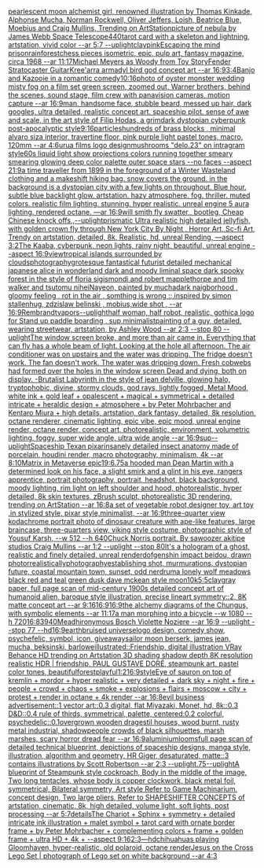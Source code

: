[pearlescent moon alchemist girl, renowned illustration by Thomas Kinkade, Alphonse Mucha, Norman Rockwell, Oliver Jeffers, Loish, Beatrice Blue, Moebius and Craig Mullins, Trending on ArtStation](https://www.ebank.nz/aiartgenerator?category=pearlescent%20moon%20alchemist%20girl%2C%20renowned%20illustration%20by%20Thomas%20Kinkade%2C%20Alphonse%20Mucha%2C%20Norman%20Rockwell%2C%20Oliver%20Jeffers%2C%20Loish%2C%20Beatrice%20Blue%2C%20Moebius%20and%20Craig%20Mullins%2C%20Trending%20on%20ArtStation)[picture of nebula by James Webb Space Telescope](https://www.ebank.nz/aiartgenerator?category=picture%20of%20nebula%20by%20James%20Webb%20Space%20Telescope)[440](https://www.ebank.nz/aiartgenerator?category=440)[tarot card with a skeleton and lightning, artstation, vivid color --ar 5:7 --uplight](https://www.ebank.nz/aiartgenerator?category=tarot%20card%20with%20a%20skeleton%20and%20lightning%2C%20artstation%2C%20vivid%20color%20--ar%205%3A7%20--uplight)[clay](https://www.ebank.nz/aiartgenerator?category=clay)[pink](https://www.ebank.nz/aiartgenerator?category=pink)[Escaping the mind prison](https://www.ebank.nz/aiartgenerator?category=Escaping%20the%20mind%20prison)[rainforest](https://www.ebank.nz/aiartgenerator?category=rainforest)[chess pieces isometric, epic, pulp art, fantasy magazine, circa 1968 --ar 11:17](https://www.ebank.nz/aiartgenerator?category=chess%20pieces%20isometric%2C%20epic%2C%20pulp%20art%2C%20fantasy%20magazine%2C%20circa%201968%20--ar%2011%3A17)[Michael Meyers as Woody from Toy Story](https://www.ebank.nz/aiartgenerator?category=Michael%20Meyers%20as%20Woody%20from%20Toy%20Story)[Fender Stratocaster Guitar](https://www.ebank.nz/aiartgenerator?category=Fender%20Stratocaster%20Guitar)[Kree'arra armadyl bird god concept art --ar 16:9](https://www.ebank.nz/aiartgenerator?category=Kree%27arra%20armadyl%20bird%20god%20concept%20art%20--ar%2016%3A9)[3:4](https://www.ebank.nz/aiartgenerator?category=3%3A4)[Banjo and Kazooie in a romantic comedy](https://www.ebank.nz/aiartgenerator?category=Banjo%20and%20Kazooie%20in%20a%20romantic%20comedy)[10:16](https://www.ebank.nz/aiartgenerator?category=10%3A16)[photo of oyster monster wedding misty fog on a film set green screen, zoomed out, Warner brothers, behind the scenes, sound stage, film crew with panavision cameras, motion capture --ar 16:9](https://www.ebank.nz/aiartgenerator?category=photo%20of%20oyster%20monster%20wedding%20misty%20fog%20on%20a%20film%20set%20green%20screen%2C%20zoomed%20out%2C%20Warner%20brothers%2C%20behind%20the%20scenes%2C%20sound%20stage%2C%20film%20crew%20with%20panavision%20cameras%2C%20motion%20capture%20--ar%2016%3A9)[man, handsome face, stubble beard, messed up hair, dark googles, ultra detailed, realistic concept art. spaceship pilot. sense of awe and scale, in the art style of Filip Hodas, a grimdark dystopian cyberpunk post-apocalyptic style](https://www.ebank.nz/aiartgenerator?category=man%2C%20handsome%20face%2C%20stubble%20beard%2C%20messed%20up%20hair%2C%20dark%20googles%2C%20ultra%20detailed%2C%20realistic%20concept%20art.%20spaceship%20pilot.%20sense%20of%20awe%20and%20scale%2C%20in%20the%20art%20style%20of%20Filip%20Hodas%2C%20a%20grimdark%20dystopian%20cyberpunk%20post-apocalyptic%20style)[9:16](https://www.ebank.nz/aiartgenerator?category=9%3A16)[particles](https://www.ebank.nz/aiartgenerator?category=particles)[hundreds of brass blocks , minimal alvaro siza interior, travertine floor, pink purple light pastel tones, macro, 120mm  --ar 4:6](https://www.ebank.nz/aiartgenerator?category=hundreds%20of%20brass%20blocks%20%2C%20minimal%20alvaro%20siza%20interior%2C%20travertine%20floor%2C%20pink%20purple%20light%20pastel%20tones%2C%20macro%2C%20120mm%20%20--ar%204%3A6)[urua films logo design](https://www.ebank.nz/aiartgenerator?category=urua%20films%20logo%20design)[mushrooms "delo.23" on intragram style](https://www.ebank.nz/aiartgenerator?category=mushrooms%20%22delo.23%22%20on%20intragram%20style)[60s liquid light show projections colors running together smeary smearing glowing deep color palette outer space stars  --no faces --aspect 21:9](https://www.ebank.nz/aiartgenerator?category=60s%20liquid%20light%20show%20projections%20colors%20running%20together%20smeary%20smearing%20glowing%20deep%20color%20palette%20outer%20space%20stars%20%20--no%20faces%20--aspect%2021%3A9)[a time traveller from 1899 in the foreground of a Winter Wasteland clothing and a makeshift hiking bag. snow covers the ground. in the background is a dystopian city with a few lights on throughout. Blue hour. subtle blue backlight glow. artstation. hazy atmosphere. fog. thriller. muted colors. realistic film lighting. stunning. hyper realistic. unreal engine 5 aura lighting. rendered octane. —ar 16:9](https://www.ebank.nz/aiartgenerator?category=a%20time%20traveller%20from%201899%20in%20the%20foreground%20of%20a%20Winter%20Wasteland%20clothing%20and%20a%20makeshift%20hiking%20bag.%20snow%20covers%20the%20ground.%20in%20the%20background%20is%20a%20dystopian%20city%20with%20a%20few%20lights%20on%20throughout.%20Blue%20hour.%20subtle%20blue%20backlight%20glow.%20artstation.%20hazy%20atmosphere.%20fog.%20thriller.%20muted%20colors.%20realistic%20film%20lighting.%20stunning.%20hyper%20realistic.%20unreal%20engine%205%20aura%20lighting.%20rendered%20octane.%20%E2%80%94ar%2016%3A9)[will smith fly swatter,, bootleg, Cheap Chinese knock offs,,](https://www.ebank.nz/aiartgenerator?category=will%20smith%20fly%20swatter%2C%2C%20bootleg%2C%20Cheap%20Chinese%20knock%20offs%2C%2C)[--uplight](https://www.ebank.nz/aiartgenerator?category=--uplight)[prismatic  Ultra realistic high detailed jellyfish, with golden crown fly through New York City By Night , Horror Art, Sc-fi Art, Trendy on artstation, detailed, 8k, Realistic, hd, unreal Rending, —aspect 3:2](https://www.ebank.nz/aiartgenerator?category=prismatic%20%20Ultra%20realistic%20high%20detailed%20jellyfish%2C%20with%20golden%20crown%20fly%20through%20New%20York%20City%20By%20Night%20%2C%20Horror%20Art%2C%20Sc-fi%20Art%2C%20Trendy%20on%20artstation%2C%20detailed%2C%208k%2C%20Realistic%2C%20hd%2C%20unreal%20Rending%2C%20%E2%80%94aspect%203%3A2)[The Kaaba, cyberpunk, neon lights, rainy night, beautiful, unreal engine --aspect 16:9](https://www.ebank.nz/aiartgenerator?category=The%20Kaaba%2C%20cyberpunk%2C%20neon%20lights%2C%20rainy%20night%2C%20beautiful%2C%20unreal%20engine%20--aspect%2016%3A9)[view](https://www.ebank.nz/aiartgenerator?category=view)[tropical islands surrounded by clouds](https://www.ebank.nz/aiartgenerator?category=tropical%20islands%20surrounded%20by%20clouds)[photography](https://www.ebank.nz/aiartgenerator?category=photography)[grotesque fantastical futurist detailed mechanical japanese alice in wonderland dark and moody liminal space dark spooky forest in the style of floria sigismondi and robert mapplethorpe and tim walker and tsutomu nihei](https://www.ebank.nz/aiartgenerator?category=grotesque%20fantastical%20futurist%20detailed%20mechanical%20japanese%20alice%20in%20wonderland%20dark%20and%20moody%20liminal%20space%20dark%20spooky%20forest%20in%20the%20style%20of%20floria%20sigismondi%20and%20robert%20mapplethorpe%20and%20tim%20walker%20and%20tsutomu%20nihei)[Nayeon, painted by mucha](https://www.ebank.nz/aiartgenerator?category=Nayeon%2C%20painted%20by%20mucha)[dark naigborhood , gloomy feeling , rot in the air , somthing is wrong ::,inspired by simon stallenhug, zdzislaw belinski , mobius,wide shot ,   --ar 16:9](https://www.ebank.nz/aiartgenerator?category=dark%20naigborhood%20%2C%20gloomy%20feeling%20%2C%20rot%20in%20the%20air%20%2C%20somthing%20is%20wrong%20%3A%3A%2Cinspired%20by%20simon%20stallenhug%2C%20zdzislaw%20belinski%20%2C%20mobius%2Cwide%20shot%20%2C%20%20%20--ar%2016%3A9)[Rembrandt](https://www.ebank.nz/aiartgenerator?category=Rembrandt)[vapors](https://www.ebank.nz/aiartgenerator?category=vapors)[--uplight](https://www.ebank.nz/aiartgenerator?category=--uplight)[half woman, half robot, realistic, gothic](https://www.ebank.nz/aiartgenerator?category=half%20woman%2C%20half%20robot%2C%20realistic%2C%20gothic)[a logo for Stand up paddle boarding , sup,minimalist](https://www.ebank.nz/aiartgenerator?category=a%20logo%20for%20Stand%20up%20paddle%20boarding%20%2C%20sup%2Cminimalist)[painting of a guy, detailed, wearing streetwear, artstation, by Ashley Wood --ar 2:3 --stop 80 --uplight](https://www.ebank.nz/aiartgenerator?category=painting%20of%20a%20guy%2C%20detailed%2C%20wearing%20streetwear%2C%20artstation%2C%20by%20Ashley%20Wood%20--ar%202%3A3%20--stop%2080%20--uplight)[The window screen broke, and more than air came in.  Everything that can fly has a whole beam of light.  Looking at the hole all afternoon.  The air conditioner was on upstairs and the water was dripping.  The fridge doesn't work. The fan doesn't work.  The water was dripping down.  Fresh cobwebs had formed over the holes in the window screen  Dead and dying, both on display. -](https://www.ebank.nz/aiartgenerator?category=The%20window%20screen%20broke%2C%20and%20more%20than%20air%20came%20in.%20%20Everything%20that%20can%20fly%20has%20a%20whole%20beam%20of%20light.%20%20Looking%20at%20the%20hole%20all%20afternoon.%20%20The%20air%20conditioner%20was%20on%20upstairs%20and%20the%20water%20was%20dripping.%20%20The%20fridge%20doesn%27t%20work.%20The%20fan%20doesn%27t%20work.%20%20The%20water%20was%20dripping%20down.%20%20Fresh%20cobwebs%20had%20formed%20over%20the%20holes%20in%20the%20window%20screen%20%20Dead%20and%20dying%2C%20both%20on%20display.%20-)[Brutalist Labyrinth in the style of jean delville, glowing halo, tryptophobic, divine, stormy clouds, god rays, lightly fogged, Metal Mood, white ink + gold leaf + opalescent + magical + symmetrical + detailed intricate + heraldic design + atmosphere + by Peter Mohrbacher and Kentaro Miura + high details, artstation, dark fantasy, detailed, 8k resolution, octane renderer, cinematic lighting, epic vibe, epic mood, unreal engine render, octane render, concept art, photorealistic, environment, volumetric lighting, foggy, super wide angle, ultra wide angle --ar 16:9](https://www.ebank.nz/aiartgenerator?category=Brutalist%20Labyrinth%20in%20the%20style%20of%20jean%20delville%2C%20glowing%20halo%2C%20tryptophobic%2C%20divine%2C%20stormy%20clouds%2C%20god%20rays%2C%20lightly%20fogged%2C%20Metal%20Mood%2C%20white%20ink%20%2B%20gold%20leaf%20%2B%20opalescent%20%2B%20magical%20%2B%20symmetrical%20%2B%20detailed%20intricate%20%2B%20heraldic%20design%20%2B%20atmosphere%20%2B%20by%20Peter%20Mohrbacher%20and%20Kentaro%20Miura%20%2B%20high%20details%2C%20artstation%2C%20dark%20fantasy%2C%20detailed%2C%208k%20resolution%2C%20octane%20renderer%2C%20cinematic%20lighting%2C%20epic%20vibe%2C%20epic%20mood%2C%20unreal%20engine%20render%2C%20octane%20render%2C%20concept%20art%2C%20photorealistic%2C%20environment%2C%20volumetric%20lighting%2C%20foggy%2C%20super%20wide%20angle%2C%20ultra%20wide%20angle%20--ar%2016%3A9)[sup](https://www.ebank.nz/aiartgenerator?category=sup)[--uplight](https://www.ebank.nz/aiartgenerator?category=--uplight)[Spaceship Texan pixar](https://www.ebank.nz/aiartgenerator?category=Spaceship%20Texan%20pixar)[insanely detailed insect anatomy made of porcelain, houdini render, macro photography,  minimalism, 4k --ar 8:10](https://www.ebank.nz/aiartgenerator?category=insanely%20detailed%20insect%20anatomy%20made%20of%20porcelain%2C%20houdini%20render%2C%20macro%20photography%2C%20%20minimalism%2C%204k%20--ar%208%3A10)[](https://www.ebank.nz/aiartgenerator?category=)[Matrix in Metaverse epic](https://www.ebank.nz/aiartgenerator?category=Matrix%20in%20Metaverse%20epic)[19:6](https://www.ebank.nz/aiartgenerator?category=19%3A6)[.75](https://www.ebank.nz/aiartgenerator?category=.75)[a hooded man Dean Martin with a determined look on his face, a slight smirk and a glint in his eye, rangers apprentice, portrait photography, portrait, headshot, black background, moody lighting, rim light on left shoulder and hood, photorealistic, hyper detailed, 8k skin textures, zBrush sculpt, photorealistic 3D rendering, trending on ArtStation --ar 16:8](https://www.ebank.nz/aiartgenerator?category=a%20hooded%20man%20Dean%20Martin%20with%20a%20determined%20look%20on%20his%20face%2C%20a%20slight%20smirk%20and%20a%20glint%20in%20his%20eye%2C%20rangers%20apprentice%2C%20portrait%20photography%2C%20portrait%2C%20headshot%2C%20black%20background%2C%20moody%20lighting%2C%20rim%20light%20on%20left%20shoulder%20and%20hood%2C%20photorealistic%2C%20hyper%20detailed%2C%208k%20skin%20textures%2C%20zBrush%20sculpt%2C%20photorealistic%203D%20rendering%2C%20trending%20on%20ArtStation%20--ar%2016%3A8)[a set of vegetable robot,designer toy, art toy ,in stylized style, pixar style,minimalist, --ar 16:9](https://www.ebank.nz/aiartgenerator?category=a%20set%20of%20vegetable%20robot%2Cdesigner%20toy%2C%20art%20toy%20%2Cin%20stylized%20style%2C%20pixar%20style%2Cminimalist%2C%20--ar%2016%3A9)[three-quarter view kodachrome portrait photo of dinosaur creature with ape-like features, large braincase, three-quarters view, viking style costume, photographic style of Yousuf Karsh, --w 512 --h 640](https://www.ebank.nz/aiartgenerator?category=three-quarter%20view%20kodachrome%20portrait%20photo%20of%20dinosaur%20creature%20with%20ape-like%20features%2C%20large%20braincase%2C%20three-quarters%20view%2C%20viking%20style%20costume%2C%20photographic%20style%20of%20Yousuf%20Karsh%2C%20--w%20512%20--h%20640)[Chuck Norris portrait. By sawoozer akitipe studios Craig Mullins --ar 1:2 --uplight --stop 80](https://www.ebank.nz/aiartgenerator?category=Chuck%20Norris%20portrait.%20By%20sawoozer%20akitipe%20studios%20Craig%20Mullins%20--ar%201%3A2%20--uplight%20--stop%2080)[It's a hologram of a ghost, realistic and finely detailed, unreal render](https://www.ebank.nz/aiartgenerator?category=It%27s%20a%20hologram%20of%20a%20ghost%2C%20realistic%20and%20finely%20detailed%2C%20unreal%20render)[dof](https://www.ebank.nz/aiartgenerator?category=dof)[genshin impact beidou, drawn photorrealistically](https://www.ebank.nz/aiartgenerator?category=genshin%20impact%20beidou%2C%20drawn%20photorrealistically)[photography](https://www.ebank.nz/aiartgenerator?category=photography)[establishing shot, murmurations, dystopian future, coastal mountain town, sunset, odd nerdrum](https://www.ebank.nz/aiartgenerator?category=establishing%20shot%2C%20murmurations%2C%20dystopian%20future%2C%20coastal%20mountain%20town%2C%20sunset%2C%20odd%20nerdrum)[a lonely wolf meadows black red and teal green dusk dave mckean style moon](https://www.ebank.nz/aiartgenerator?category=a%20lonely%20wolf%20meadows%20black%20red%20and%20teal%20green%20dusk%20dave%20mckean%20style%20moon)[10k](https://www.ebank.nz/aiartgenerator?category=10k)[5:5](https://www.ebank.nz/aiartgenerator?category=5%3A5)[clay](https://www.ebank.nz/aiartgenerator?category=clay)[gray paper, full page scan of mid-century 1900s detailed concept art of humanoid alien, baroque style illustration, precise lineart symmetry::2, 8K matte concept art --ar 9:16](https://www.ebank.nz/aiartgenerator?category=gray%20paper%2C%20full%20page%20scan%20of%20mid-century%201900s%20detailed%20concept%20art%20of%20humanoid%20alien%2C%20baroque%20style%20illustration%2C%20precise%20lineart%20symmetry%3A%3A2%2C%208K%20matte%20concept%20art%20--ar%209%3A16)[16:9](https://www.ebank.nz/aiartgenerator?category=16%3A9)[16:9](https://www.ebank.nz/aiartgenerator?category=16%3A9)[the alchemy diagrams of the Chungus, with symbolic elements --ar 11:17](https://www.ebank.nz/aiartgenerator?category=the%20alchemy%20diagrams%20of%20the%20Chungus%2C%20with%20symbolic%20elements%20--ar%2011%3A17)[a man morphing into a bicycle --w 1080 --h 720](https://www.ebank.nz/aiartgenerator?category=a%20man%20morphing%20into%20a%20bicycle%20--w%201080%20--h%20720)[16:8](https://www.ebank.nz/aiartgenerator?category=16%3A8)[3940](https://www.ebank.nz/aiartgenerator?category=3940)[Mead](https://www.ebank.nz/aiartgenerator?category=Mead)[hironymous Bosch ](https://www.ebank.nz/aiartgenerator?category=hironymous%20Bosch%20)[Violette Noziere --ar 16:9 --uplight --stop 77 --hd](https://www.ebank.nz/aiartgenerator?category=Violette%20Noziere%20--ar%2016%3A9%20--uplight%20--stop%2077%20--hd)[16:9](https://www.ebank.nz/aiartgenerator?category=16%3A9)[earth](https://www.ebank.nz/aiartgenerator?category=earth)[bruised universe](https://www.ebank.nz/aiartgenerator?category=bruised%20universe)[logo design, comedy show, psychefelic, symbol, icon, giveaway](https://www.ebank.nz/aiartgenerator?category=logo%20design%2C%20comedy%20show%2C%20psychefelic%2C%20symbol%2C%20icon%2C%20giveaway)[sailor moon berserk, james jean, mucha, beksinski, barlowe](https://www.ebank.nz/aiartgenerator?category=sailor%20moon%20berserk%2C%20james%20jean%2C%20mucha%2C%20beksinski%2C%20barlowe)[illustrated::](https://www.ebank.nz/aiartgenerator?category=illustrated%3A%3A)[Friendship, digital illustration VRay Behance HD trending on Artstation 3D shading shadow depth 8K resolution realistic HDR | friendship, PAUL GUSTAVE DORÉ, steampunk art, pastel color tones, beautiful](https://www.ebank.nz/aiartgenerator?category=Friendship%2C%20digital%20illustration%20VRay%20Behance%20HD%20trending%20on%20Artstation%203D%20shading%20shadow%20depth%208K%20resolution%20realistic%20HDR%20%7C%20friendship%2C%20PAUL%20GUSTAVE%20DOR%C3%89%2C%20steampunk%20art%2C%20pastel%20color%20tones%2C%20beautiful)[forest](https://www.ebank.nz/aiartgenerator?category=forest)[playful](https://www.ebank.nz/aiartgenerator?category=playful)[1:2](https://www.ebank.nz/aiartgenerator?category=1%3A2)[16:9](https://www.ebank.nz/aiartgenerator?category=16%3A9)[style](https://www.ebank.nz/aiartgenerator?category=style)[Eye of sauron on top of kremlin + mordor +  hyper realistic + very detailed + dark sky + night + fire + people + crowd + chaos + smoke + explosions + flairs + moscow + city +  protest + render in octane + 4k render --ar 16:8](https://www.ebank.nz/aiartgenerator?category=Eye%20of%20sauron%20on%20top%20of%20kremlin%20%2B%20mordor%20%2B%20%20hyper%20realistic%20%2B%20very%20detailed%20%2B%20dark%20sky%20%2B%20night%20%2B%20fire%20%2B%20people%20%2B%20crowd%20%2B%20chaos%20%2B%20smoke%20%2B%20explosions%20%2B%20flairs%20%2B%20moscow%20%2B%20city%20%2B%20%20protest%20%2B%20render%20in%20octane%20%2B%204k%20render%20--ar%2016%3A8)[evil business advertisement::1 vector art::0.3 digital, flat Miyazaki, Monet, hd, 8k::0.3 D&D::0.4 rule of thirds, symmetrical, palette, centered:0.2 colorful, psychedelic::0.1](https://www.ebank.nz/aiartgenerator?category=evil%20business%20advertisement%3A%3A1%20vector%20art%3A%3A0.3%20digital%2C%20flat%20Miyazaki%2C%20Monet%2C%20hd%2C%208k%3A%3A0.3%20D%26D%3A%3A0.4%20rule%20of%20thirds%2C%20symmetrical%2C%20palette%2C%20centered%3A0.2%20colorful%2C%20psychedelic%3A%3A0.1)[overgrown wooden dragestil houses, wood burnt, rusty metal industrial, shadowpeople crowds of black silhouettes, marsh marshes, scary horror dread fear --ar 16:9](https://www.ebank.nz/aiartgenerator?category=overgrown%20wooden%20dragestil%20houses%2C%20wood%20burnt%2C%20rusty%20metal%20industrial%2C%20shadowpeople%20crowds%20of%20black%20silhouettes%2C%20marsh%20marshes%2C%20scary%20horror%20dread%20fear%20--ar%2016%3A9)[aluminium](https://www.ebank.nz/aiartgenerator?category=aluminium)[looms](https://www.ebank.nz/aiartgenerator?category=looms)[full page scan of detailed technical blueprint, depictions of spaceship designs, manga style, illustration, algorithm and geometry, HR Giger, desaturated, matte::3 contains illustrations by Scott Robertson --ar 2:3 --uplight](https://www.ebank.nz/aiartgenerator?category=full%20page%20scan%20of%20detailed%20technical%20blueprint%2C%20depictions%20of%20spaceship%20designs%2C%20manga%20style%2C%20illustration%2C%20algorithm%20and%20geometry%2C%20HR%20Giger%2C%20desaturated%2C%20matte%3A%3A3%20contains%20illustrations%20by%20Scott%20Robertson%20--ar%202%3A3%20--uplight)[.75](https://www.ebank.nz/aiartgenerator?category=.75)[--uplight](https://www.ebank.nz/aiartgenerator?category=--uplight)[A blueprint of Steampunk style cockroach,   Body in the middle of the image,  Two long tentacles,  whose body is copper clockwork, black metal foil, symmetrical,  Bilateral symmetry,  Art style Refer to Game Machinarium.  concept design, Two large pliers, Refer to SHAPESHIFTER CONCEPTS  of artstation, cinematic,  8k, high detailed,  volume light,  soft lights,  post processing    --ar 5:7](https://www.ebank.nz/aiartgenerator?category=A%20blueprint%20of%20Steampunk%20style%20cockroach%2C%20%20%20Body%20in%20the%20middle%20of%20the%20image%2C%20%20Two%20long%20tentacles%2C%20%20whose%20body%20is%20copper%20clockwork%2C%20black%20metal%20foil%2C%20symmetrical%2C%20%20Bilateral%20symmetry%2C%20%20Art%20style%20Refer%20to%20Game%20Machinarium.%20%20concept%20design%2C%20Two%20large%20pliers%2C%20Refer%20to%20SHAPESHIFTER%20CONCEPTS%20%20of%20artstation%2C%20cinematic%2C%20%208k%2C%20high%20detailed%2C%20%20volume%20light%2C%20%20soft%20lights%2C%20%20post%20processing%20%20%20%20--ar%205%3A7)[details](https://www.ebank.nz/aiartgenerator?category=details)[The Chariot + Sphinx + symmetry + detailed intricate ink illustration + malet symbol + tarot card with ornate border frame + by Peter Mohrbacher + complementing colors + frame + golden frame + ultra HD + 4k + --aspect 9:16](https://www.ebank.nz/aiartgenerator?category=The%20Chariot%20%2B%20Sphinx%20%2B%20symmetry%20%2B%20detailed%20intricate%20ink%20illustration%20%2B%20malet%20symbol%20%2B%20tarot%20card%20with%20ornate%20border%20frame%20%2B%20by%20Peter%20Mohrbacher%20%2B%20complementing%20colors%20%2B%20frame%20%2B%20golden%20frame%20%2B%20ultra%20HD%20%2B%204k%20%2B%20--aspect%209%3A16)[2:3](https://www.ebank.nz/aiartgenerator?category=2%3A3)[—hd](https://www.ebank.nz/aiartgenerator?category=%E2%80%94hd)[chihuahuas playing Gloomhaven, hyper-realistic, old polaroid, octane render](https://www.ebank.nz/aiartgenerator?category=chihuahuas%20playing%20Gloomhaven%2C%20hyper-realistic%2C%20old%20polaroid%2C%20octane%20render)[Jesus on the Cross Lego Set | photograph of Lego set on white background --ar 4:3](https://www.ebank.nz/aiartgenerator?category=Jesus%20on%20the%20Cross%20Lego%20Set%20%7C%20photograph%20of%20Lego%20set%20on%20white%20background%20--ar%204%3A3)